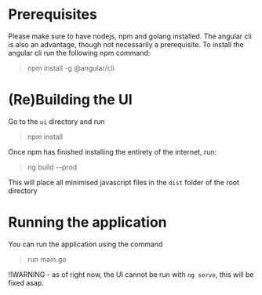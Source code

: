
# Prerequisites
Please make sure to have nodejs, npm and golang installed. The angular cli is also an advantage, though not necessarily a prerequisite. 
To install the angular cli run the following npm command:

> npm install -g @angular/cli

# (Re)Building the UI
Go to the `ui` directory and run

> npm install

Once npm has finished installing the entirety of the internet, run:

>  ng build --prod

This will place all minimised javascript files in the `dist` folder of the root directory

# Running the application
You can run the application using the command

> run main.go

!!WARNING - as of right now, the UI cannot be run with `ng serve`, this will be fixed asap.
